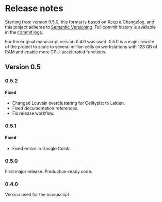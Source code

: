 <!-- markdownlint-disable MD024 -->

# Release notes

Starting from version 0.5.0, this format is based on [Keep a Changelog],
and this project adheres
to [Semantic Versioning]. Full commit history is available in the
[commit logs](https://github.com/Yoseflab/popv/commits/).

For the original manuscript version 0.4.0 was used. 0.5.0 is a
major rewrite of the project to scale
to several million cells on workstations with 128 GB of RAM
and enable more GPU-accelerated
functions.

## Version 0.5

### 0.5.2

#### Fixed

- Changed Louvain overclustering for Celltypist to Leiden.
- Fixed documentation references.
- Fix release workflow.

### 0.5.1

#### Fixed

- Fixed errors in Google Colab.

### 0.5.0

First major release. Production-ready code.

### 0.4.0

Version used for the manuscript.

[keep a changelog]: https://keepachangelog.com/en/1.0.0/
[semantic versioning]: https://semver.org/spec/v2.0.0.html
